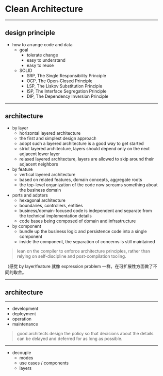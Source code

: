 # Clean Architecture

---

## design principle

- how to arrange code and data
    - goal
        - tolerate change
        - easy to understand
        - easy to reuse
    - SOLID
        - SRP, The Single Responsibility Principle
        - OCP, The Open-Closed Principle
        - LSP, The Liskov Substitution Principle
        - ISP, The Interface Segregation Principle
        - DIP, The Dependency Inversion Principle

---

## architecture

- by layer
    - horizontal layered architecture
    - the first and simplest design approach
    - adopt such a layered architecture is a good way to get started
    - strict layered architecture, layers should depend only on the next adjacent lower layer
    - relaxed layered architecture, layers are allowed to skip around their adjacent neighbors
- by feature
    - vertical layered architecture
    - based on related features, domain concepts, aggregate roots
    - the top-level organization of the code now screams something about the business domain
- ports and adpters
    - hexagonal architecture
    - boundaries, controllers, entities
    - business/domain-focused code is independent and separate from the technical implementation details
    - code bases being composed of domain and infrastructure
- by component
    - bundle up the business logic and persistence code into a single component
    - inside the component, the separation of concerns is still maintained

> lean on the compiler to enforce architecture principles,
> rather than relying on self-discipline and post-compilation tooling.

（感觉 by layer/feature 就像 expression problem 一样，在可扩展性方面做了不同的取舍。

---

## architecture

---

- development
- deployment
- operation
- maintenance

> good architects design the policy so that decisions about the details can be
> delayed and deferred for as long as possible.

---

- decouple
    - modes
    - use cases / components
    - layers
